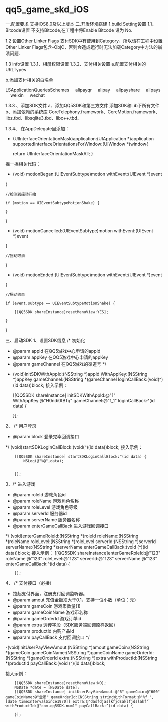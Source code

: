 # qq5_game_skd_iOS
一.配置要求
支持iOS8.0及以上版本
二.开发环境搭建
1.build Setting设置
1.1、Bitcode设置 不支持Bitcode,在工程中将Enable Bitcode 设为 No.

1.2 设置Other Linker Flags
支付SDK中有使用到Category，所以请在工程中设置Other Linker Flags包含-ObjC，否则会造成运行时无法加载Category中方法的崩溃问题.




1.3 info设置
1.3.1、相册权限设置
1.3.2、支付相关设置
a.配置支付相关的 URLTypes


b.添加支付相关的白名单

<key>LSApplicationQueriesSchemes</key>
<array>
    <string>alipayqr</string>
    <string>alipay</string>
    <string>alipayshare</string>
    <string>alipays</string>
    <string>weixin</string>
    <string>wechat</string>
</array>








1.3.3 、添加SDK文件
a、添加QQ5SDK和第三方文件
添加SDK和Lib下所有文件
b、添加依赖的系统库
CoreTelephony.framework、CoreMotion.framework、libz.tbd、libsqlite3.tbd、libc++.tbd、

1.3.4、
在AppDelegate里添加：
- (UIInterfaceOrientationMask)application:(UIApplication *)application supportedInterfaceOrientationsForWindow:(UIWindow *)window{
    
    return UIInterfaceOrientationMaskAll;
}



摇一摇相关代码：
- (void) motionBegan:(UIEventSubtype)motion withEvent:(UIEvent *)event

{
    
    //检测到摇动开始
    
    if (motion == UIEventSubtypeMotionShake) {
        
    }
    
}

- (void) motionCancelled:(UIEventSubtype)motion withEvent:(UIEvent *)event

{
    
    //摇动取消
    
}

- (void) motionEnded:(UIEventSubtype)motion withEvent:(UIEvent *)event

{
    
    //摇动结束
    
    if (event.subtype == UIEventSubtypeMotionShake) {
        
        [[QQ5SDK shareInstance]resetMenuView:YES];
        
    }
    
}

三、启动SDK
1、设置SDK信息
/*
 初始化
 * @param appId 在QQ5游戏中心申请的appId
 * @param appKey 在QQ5游戏中心申请的appKey
 * @param gameChannel 在QQ5游戏的渠道号
 */

- (void)initSDKWithAppId:(NSString *)appId
              WithAppKey:(NSString *)appKey
             gameChannel:(NSString *)gameChannel
           loginCallBack:(void(^)(id data))block;
接入示例：

    [[QQ5SDK shareInstance] initSDKWithAppId:@"1" WithAppKey:@"H0ndi0tBTq" gameChannel:@"1_1" loginCallBack:^(id data) {
        

    }];

2、
/*
 用户登录
 * @param block 登录完毕回调接口
 
 */
(void)startSDKLoginCallBlock:(void(^)(id data))block;
接入示例：

        [[QQ5SDK shareInstance] startSDKLoginCallBlock:^(id data) {
            NSLog(@"%@",data);


        }];

3、/*
 进入游戏
 * @param roleId 游戏角色id
 * @param roleName 游戏角色名称
 * @param roleLevel 游戏角色等级
 * @param serverId 服务器id
 * @param serverName 服务器名称
 * @param enterGameCallBack 进入游戏回调接口
 
 */
(void)enterGameRoleId:(NSString *)roleId roleName:(NSString *)roleName roleLevel:(NSString *)roleLevel serverId:(NSString *)serverId serverName:(NSString *)serverName enterGameCallBack:(void (^)(id data))block;
接入示例：
        [[QQ5SDK shareInstance]enterGameRoleId:@"123" roleName:@"123" roleLevel:@"123" serverId:@"123" serverName:@"123" enterGameCallBack:^(id data) {


        }];

4、
/*
 支付接口（必接）
 * 拉起支付界面，注册支付回调监听器。
 * @param amout 充值金额须大于0.1，支持一位小数（单位：元）
 * @param gameCoin 游戏币数量(1)
 * @param gameCoinName 游戏币名称
 * @param gameOrderId 游戏订单id
 * @param extra 透传字段（SDK服务端回调原样返回）
 * @param productId 内购产品Id
 * @param payCallBack 支付回调接口
 */


-(void)initUserPayViewAmout:(NSString *)amout gameCoin:(NSString *)gameCoin gameCoinName:(NSString *)gameCoinName gameOrderId:(NSString *)gameOrderId extra:(NSString *)extra withProductId:(NSString *)productId payCallBack:(void (^)(id data))block;

接入示例：

        [[QQ5SDK shareInstance]resetMenuView:NO];
        NSDate *date = [NSDate date];
        [[QQ5SDK shareInstance] initUserPayViewAmout:@"6" gameCoin:@"600" gameCoinName:@"金币" gameOrderId:[NSString stringWithFormat:@"%f_",[date timeIntervalSince1970]] extra:@"dasfdjaslkfjdsaklfjdslakf" withProductId:@"com.qq5SDK.num1" payCallBack:^(id data) {

        }];
